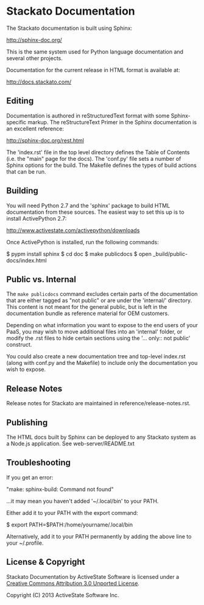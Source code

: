 Stackato Documentation
======================

The Stackato documentation is built using Sphinx:

 http://sphinx-doc.org/
 
This is the same system used for Python language documentation and
several other projects.

Documentation for the current release in HTML format is available at:

 http://docs.stackato.com/

Editing
-------

Documentation is authored in reStructuredText format with some
Sphinx-specific markup. The reStructureText Primer in the Sphinx
documentation is an excellent reference:

 http://sphinx-doc.org/rest.html

The 'index.rst' file in the top level directory defines the Table of
Contents (i.e. the "main" page for the docs). The 'conf.py' file sets a
number of Sphinx options for the build. The Makefile defines the types
of build actions that can be run.

Building
--------

You will need Python 2.7 and the 'sphinx' package to build HTML
documentation from these sources. The easiest way to set this up is to
install ActivePython 2.7:

 http://www.activestate.com/activepython/downloads
 
Once ActivePython is installed, run the following commands:
 
   $ pypm install sphinx
   $ cd doc
   $ make publicdocs
   $ open _build/public-docs/index.html

Public vs. Internal
-------------------

The `make publicdocs` command excludes certain parts of the
documentation that are either tagged as "not public" or are under the
'internal/' directory. This content is not meant for the general public,
but is left in the documentation bundle as reference material for OEM
customers.

Depending on what information you want to expose to the end users of
your PaaS, you may wish to move additional files into an 'internal'
folder, or modify the .rst files to hide certain sections using the
'... only:: not public' construct.

You could also create a new documentation tree and top-level index.rst
(along with conf.py and the Makefile) to include only the documentation
you wish to expose. 

Release Notes
-------------

Release notes for Stackato are maintained in reference/release-notes.rst.

Publishing
----------

The HTML docs built by Sphinx can be deployed to any Stackato system as
a Node.js application. See web-server/README.txt

Troubleshooting
---------------

If you get an error:

  "make: sphinx-build: Command not found"
  
...it may mean you haven't added '~/.local/bin' to your PATH.

Either add it to your PATH with the export command:

 $ export PATH=$PATH:/home/yourname/.local/bin

Alternatively, add it to your PATH permanently by adding the above line
to your ~/.profile. 


License & Copyright
-------------------

Stackato Documentation by ActiveState Software is licensed under a [Creative
Commons Attribution 3.0 Unported License][1].

[1]: http://creativecommons.org/licenses/by/3.0/

Copyright (C) 2013 ActiveState Software Inc.
